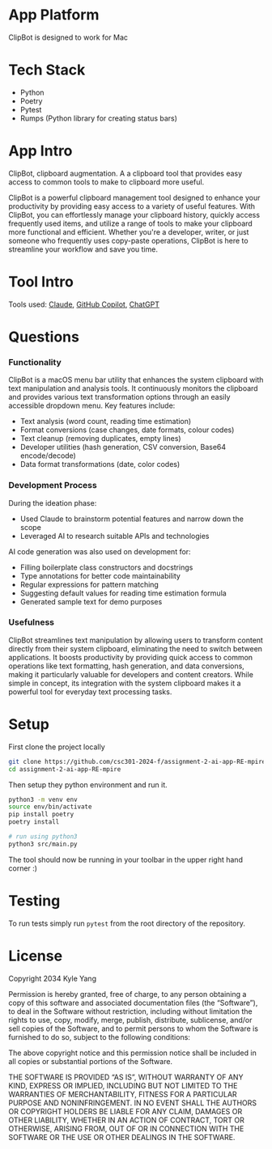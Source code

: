 # App Platform

ClipBot is designed to work for Mac

# Tech Stack

- Python
- Poetry
- Pytest
- Rumps (Python library for creating status bars)

# App Intro

ClipBot, clipboard augmentation.
A a clipboard tool that provides easy access to common tools to make to clipboard more useful.

ClipBot is a powerful clipboard management tool designed to enhance your productivity by providing easy access to a variety of useful features. With ClipBot, you can effortlessly manage your clipboard history, quickly access frequently used items, and utilize a range of tools to make your clipboard more functional and efficient. Whether you're a developer, writer, or just someone who frequently uses copy-paste operations, ClipBot is here to streamline your workflow and save you time.

# Tool Intro
Tools used: [Claude](https://www.anthropic.com/claude), [GitHub Copilot](https://github.com/features/copilot), [ChatGPT](https://openai.com/chatgpt/overview/)

# Questions

### **Functionality**
ClipBot is a macOS menu bar utility that enhances the system clipboard with text manipulation and analysis tools. It continuously monitors the clipboard and provides various text transformation options through an easily accessible dropdown menu. Key features include:

- Text analysis (word count, reading time estimation)
- Format conversions (case changes, date formats, colour codes)
- Text cleanup (removing duplicates, empty lines)
- Developer utilities (hash generation, CSV conversion, Base64 encode/decode)
- Data format transformations (date, color codes)

### **Development Process**

During the ideation phase:
- Used Claude to brainstorm potential features and narrow down the scope
- Leveraged AI to research suitable APIs and technologies

AI code generation was also used on development for:
- Filling boilerplate class constructors and docstrings
- Type annotations for better code maintainability
- Regular expressions for pattern matching
- Suggesting default values for reading time estimation formula
- Generated sample text for demo purposes


### Usefulness

ClipBot streamlines text manipulation by allowing users to transform content directly from their system clipboard, eliminating the need to switch between applications. It boosts productivity by providing quick access to common operations like text formatting, hash generation, and data conversions, making it particularly valuable for developers and content creators. While simple in concept, its integration with the system clipboard makes it a powerful tool for everyday text processing tasks.

# Setup

First clone the project locally
```bash
git clone https://github.com/csc301-2024-f/assignment-2-ai-app-RE-mpire.git
cd assignment-2-ai-app-RE-mpire
```

Then setup they python environment and run it.
```bash
python3 -m venv env
source env/bin/activate
pip install poetry
poetry install

# run using python3
python3 src/main.py
```

The tool should now be running in your toolbar in the upper right hand corner :)

# Testing

To run tests simply run `pytest` from the root directory of the repository.

# License
Copyright 2034 Kyle Yang

Permission is hereby granted, free of charge, to any person obtaining a copy of this software and associated documentation files (the “Software”), to deal in the Software without restriction, including without limitation the rights to use, copy, modify, merge, publish, distribute, sublicense, and/or sell copies of the Software, and to permit persons to whom the Software is furnished to do so, subject to the following conditions:

The above copyright notice and this permission notice shall be included in all copies or substantial portions of the Software.

THE SOFTWARE IS PROVIDED “AS IS”, WITHOUT WARRANTY OF ANY KIND, EXPRESS OR IMPLIED, INCLUDING BUT NOT LIMITED TO THE WARRANTIES OF MERCHANTABILITY, FITNESS FOR A PARTICULAR PURPOSE AND NONINFRINGEMENT. IN NO EVENT SHALL THE AUTHORS OR COPYRIGHT HOLDERS BE LIABLE FOR ANY CLAIM, DAMAGES OR OTHER LIABILITY, WHETHER IN AN ACTION OF CONTRACT, TORT OR OTHERWISE, ARISING FROM, OUT OF OR IN CONNECTION WITH THE SOFTWARE OR THE USE OR OTHER DEALINGS IN THE SOFTWARE.

